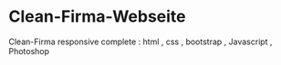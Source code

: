 # Clean-Firma-Webseite
Clean-Firma responsive complete : html , css , bootstrap , Javascript , Photoshop
